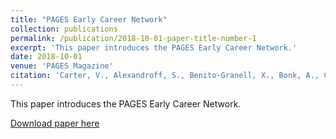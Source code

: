 ```yaml
---
title: "PAGES Early Career Network"
collection: publications
permalink: /publication/2018-10-01-paper-title-number-1
excerpt: 'This paper introduces the PAGES Early Career Network.'
date: 2018-10-01
venue: 'PAGES Magazine'
citation: 'Carter, V., Alexandroff, S., Benito-Granell, X., Bonk, A., Chevalier, C., Kay, A., Koch, A., Maezumi, S.Y., Schafstall, N., Trofimova, T. (2009). &quot;PAGES Early Career Network&quot; <i>PAGES Magazine 1</i>. 1(1).'
---
```

This paper introduces the PAGES Early Career Network.

[Download paper here](https://kochal.github.io/files/PAGESmagazine_2018(1)_36.pdf)
